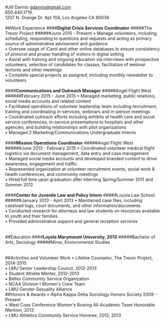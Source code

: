 #Jill Dannis
gdannis@gmail.com <br>
650.440.1719.<br>
1207 N. Orange Dr. Apt 104, Los Angeles CA 90038
<br><br>
##Work Experience
####<b>Digital Crisis Services Coordinator</b>
#####The Trevor Project
######June 2015 - Present
• Manage volunteers, including scheduling, responding to questions and requests and acting as primary source of administrative advisement and guidance
<br>• Oversee usage of iCarol and other online databases to ensure consistency of protocol and proper handling of visitors in digital setting 
<br>• Assist with training and ongoing education via interviews with prospective volunteers, selection of candidates for classes, facilitation of webinar lectures and other meetings
<br>• Complete special projects as assigned, including monthly newsletter to volunteers<br><br>
####<b>Communications and Outreach Manager</b>
#####Angel Flight West
######February 2015 - June 2015
• Managed marketing, public relations, social media accounts and related content
<br>• Facilitated operations of volunteer leadership team including recruitment, training and coordinating in-services, webinars and in-person meetings 
<br>•  Coordinated outreach efforts including exhibits at health care and social service conferences, in-service presentations to hospitals and other agencies, and building relationships with pilot organizations 
<br>•  Managed 2 Marketing/Communications Undergraduate Interns<br><br>
####<b>Mission Operations Coordinator</b>
#####Angel Flight West
######June 2013 - February 2015
• Coordinated volunteer medical flight logistics via document management, data entry and case management
<br>• Managed social media accounts and developed branded content to drive awareness, engagement and traffic
<br>• Represented organization at volunteer recruitment events, social work & health conferences, and community meetings
<br>•  Hired full time upon graduation after interning Spring/Summer 2011 and Summer 2012<br><br>
####<b>Center for Juvenile Law and Policy Intern</b>
#####Loyola Law School
######January 2013 - April 2013
• Maintained case files, including caseload logs, court documents, and other information/documents
<br>• Conducted research for attorneys and law students on resources available to youth and their families
<br>• Provided administrative support and general reception services<br><br><br>
##Education
####<b>Loyola Marymount University, 2013</b>
#####Bachelor of Arts, Sociology
#####Minor, Enviornmental Studies<br><br><br>
##Activities and Volunteer Work
• Lifeline Counselor, The Trevor Project, 2014-2015<br>
• LMU Senior Leadership Council, 2012-2013<br>
• Student Athlete Mentor, 2012-2013 <br>
• Belles Community Service Organization <br>
• NCAA Division I Women's Crew Team <br>
• LMU Gender-Sexuality Alliance <br>
##Honors & Awards
• Alpha Kappa Delta Sociology Honors Society 2009 - Present <br>
• West Coas Conference Women's Rowing All-Academic Team Honorable Mention, 2013<br>
• LMU Athletics Community Service Honoree, 2012, 2013<br>
